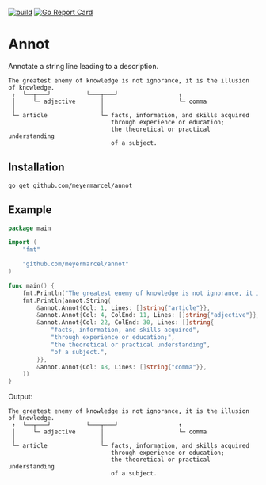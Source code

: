 [![build](https://github.com/meyermarcel/annot/actions/workflows/build.yml/badge.svg)](https://github.com/meyermarcel/annot/actions/workflows/build.yml) [![Go Report Card](https://goreportcard.com/badge/github.com/meyermarcel/annot)](https://goreportcard.com/report/github.com/meyermarcel/annot)

# Annot

Annotate a string line leading to a description.

```
The greatest enemy of knowledge is not ignorance, it is the illusion of knowledge.
 ↑  └──┬───┘          └───┬───┘                 ↑
 │     └─ adjective       │                     └─ comma
 │                        │
 └─ article               └─ facts, information, and skills acquired
                             through experience or education;
                             the theoretical or practical understanding
                             of a subject.
```

## Installation

```
go get github.com/meyermarcel/annot
```

## Example

```go
package main

import (
	"fmt"

	"github.com/meyermarcel/annot"
)

func main() {
	fmt.Println("The greatest enemy of knowledge is not ignorance, it is the illusion of knowledge.")
	fmt.Println(annot.String(
		&annot.Annot{Col: 1, Lines: []string{"article"}},
		&annot.Annot{Col: 4, ColEnd: 11, Lines: []string{"adjective"}},
		&annot.Annot{Col: 22, ColEnd: 30, Lines: []string{
			"facts, information, and skills acquired",
			"through experience or education;",
			"the theoretical or practical understanding",
			"of a subject.",
		}},
		&annot.Annot{Col: 48, Lines: []string{"comma"}},
	))
}
```

Output:

```
The greatest enemy of knowledge is not ignorance, it is the illusion of knowledge.
 ↑  └──┬───┘          └───┬───┘                 ↑
 │     └─ adjective       │                     └─ comma
 │                        │
 └─ article               └─ facts, information, and skills acquired
                             through experience or education;
                             the theoretical or practical understanding
                             of a subject.
```